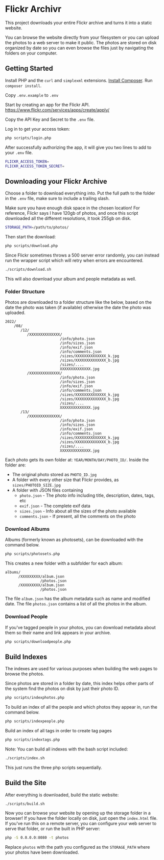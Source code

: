 # Flickr Archivr

This project downloads your entire Flickr archive and turns it into a static website. 

You can browse the website directly from your filesystem or you can upload the photos to a web server to make it public. The photos are stored on disk organized by date so you can even browse the files just by navigating the folders on your computer.


## Getting Started

Install PHP and the `curl` and `simplexml` extensions. [Install Composer](https://getcomposer.org/download/). Run `composer install`.

Copy `.env.example` to `.env`

Start by creating an app for the Flickr API.
https://www.flickr.com/services/apps/create/apply/

Copy the API Key and Secret to the `.env` file.

Log in to get your access token:

```bash
php scripts/login.php
```

After successfully authorizing the app, it will give you two lines to add to your `.env` file.

```bash
FLICKR_ACCESS_TOKEN=
FLICKR_ACCESS_TOKEN_SECRET=
```

## Downloading your Flickr Archive

Choose a folder to download everything into. Put the full path to the folder in the `.env` file, make sure to include a trailing slash.

Make sure you have enough disk space in the chosen location! For reference, Flickr says I have 120gb of photos, and once this script downloaded all the different resolutions, it took 255gb on disk.

```bash
STORAGE_PATH=/path/to/photos/
```

Then start the download:

```bash
php scripts/download.php
```

Since Flickr sometimes throws a 500 server error randomly, you can instead run the wrapper script which will retry when errors are encountered.

```bash
./scripts/download.sh
```

This will also download your album and people metadata as well.


### Folder Structure

Photos are downloaded to a folder structure like the below, based on the date the photo was taken (if available) otherwise the date the photo was uploaded.

```
2022/
    /08/
       /12/
          /XXXXXXXXXXXXXX/
                         /info/photo.json
                         /info/sizes.json
                         /info/exif.json
                         /info/comments.json
                         /sizes/XXXXXXXXXXXXXX_k.jpg
                         /sizes/XXXXXXXXXXXXXX_b.jpg
                         /sizes/....
                         XXXXXXXXXXXXXX.jpg
          /XXXXXXXXXXXXXX/
                         /info/photo.json
                         /info/sizes.json
                         /info/exif.json
                         /info/comments.json
                         /sizes/XXXXXXXXXXXXXX_k.jpg
                         /sizes/XXXXXXXXXXXXXX_b.jpg
                         /sizes/....
                         XXXXXXXXXXXXXX.jpg
       /13/
          /XXXXXXXXXXXXXX/
                         /info/photo.json
                         /info/sizes.json
                         /info/exif.json
                         /info/comments.json
                         /sizes/XXXXXXXXXXXXXX_k.jpg
                         /sizes/XXXXXXXXXXXXXX_b.jpg
                         /sizes/....
                         XXXXXXXXXXXXXX.jpg
```

Each photo gets its own folder at: `YEAR/MONTH/DAY/PHOTO_ID/`. Inside the folder are:

* The original photo stored as `PHOTO_ID.jpg`
* A folder with every other size that Flickr provides, as `sizes/PHOTOID_SIZE.jpg`
* A folder with JSON files containing
  * `photo.json` - The photo info including title, description, dates, tags, etc
  * `exif.json` - The complete exif data
  * `sizes.json` - Info about all the sizes of the photo available
  * `comments.json` - If present, all the comments on the photo


### Download Albums

Albums (formerly known as photosets), can be downloaded with the command below.

```bash
php scripts/photosets.php
```

This creates a new folder with a subfolder for each album:

```
albums/
      /XXXXXXXXX/album.json
                /photos.json
      /XXXXXXXXX/album.json
                /photos.json    
```

The file `album.json` has the album metadata such as name and modified date. The file `photos.json` contains a list of all the photos in the album.


### Download People

If you've tagged people in your photos, you can download metadata about them so their name and link appears in your archive.

```bash
php scripts/downloadpeople.php
```


## Build Indexes

The indexes are used for various purposes when building the web pages to browse the photos. 

Since photos are stored in a folder by date, this index helps other parts of the system find the photos on disk by just their photo ID. 

```bash
php scripts/indexphotos.php
```

To build an index of all the people and which photos they appear in, run the command below.

```bash
php scripts/indexpeople.php
```

Build an index of all tags in order to create tag pages

```bash
php scripts/indextags.php
```

Note: You can build all indexes with the bash script included:

```bash
./scripts/index.sh
```

This just runs the three php scripts sequentially.



## Build the Site

After everything is downloaded, build the static website:

```bash
./scripts/build.sh
```

Now you can browse your website by opening up the storage folder in a browser! If you have the folder locally on disk, just open the `index.html` file. If you've run this on a remote server, you can configure your web server to serve that folder, or run the built in PHP server:

```bash
php -S 0.0.0.0:8080 -t photos
```

Replace `photos` with the path you configured as the `STORAGE_PATH` where your photos have been downloaded.


